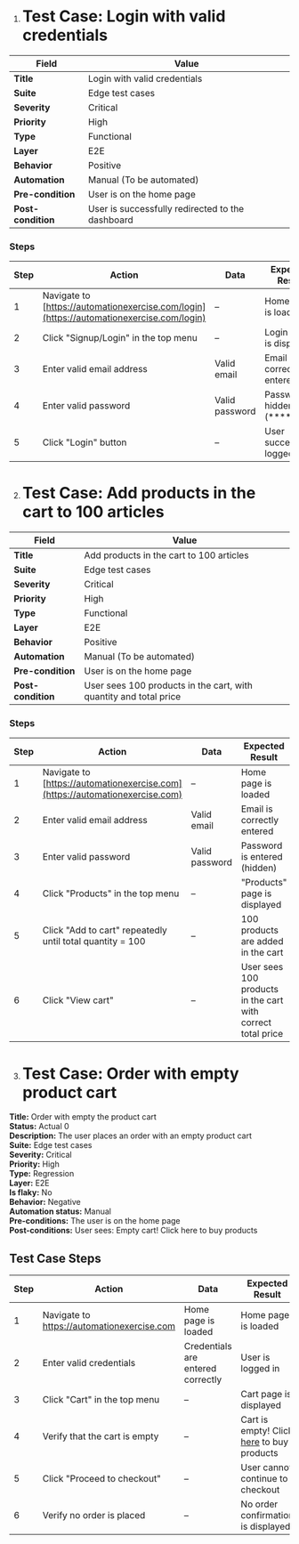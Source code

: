 1. # Test Case: Login with valid credentials

| Field            | Value |
|------------------|-------|
| **Title**        | Login with valid credentials |
| **Suite**        | Edge test cases |
| **Severity**     | Critical |
| **Priority**     | High |
| **Type**         | Functional |
| **Layer**        | E2E |
| **Behavior**     | Positive |
| **Automation**   | Manual (To be automated) |
| **Pre-condition**| User is on the home page |
| **Post-condition** | User is successfully redirected to the dashboard |

### Steps

| Step | Action | Data | Expected Result |
|------|--------|------|-----------------|
| 1 | Navigate to [https://automationexercise.com/login](https://automationexercise.com/login) | – | Home page is loaded |
| 2 | Click "Signup/Login" in the top menu | – | Login page is displayed |
| 3 | Enter valid email address | Valid email | Email is correctly entered |
| 4 | Enter valid password | Valid password | Password is hidden (****) |
| 5 | Click "Login" button | – | User successfully logged in |




2. # Test Case: Add products in the cart to 100 articles

| Field            | Value |
|------------------|-------|
| **Title**        | Add products in the cart to 100 articles |
| **Suite**        | Edge test cases |
| **Severity**     | Critical |
| **Priority**     | High |
| **Type**         | Functional |
| **Layer**        | E2E |
| **Behavior**     | Positive |
| **Automation**   | Manual (To be automated) |
| **Pre-condition**| User is on the home page |
| **Post-condition** | User sees 100 products in the cart, with quantity and total price |

### Steps

| Step | Action | Data | Expected Result |
|------|--------|------|-----------------|
| 1 | Navigate to [https://automationexercise.com](https://automationexercise.com) | – | Home page is loaded |
| 2 | Enter valid email address | Valid email | Email is correctly entered |
| 3 | Enter valid password | Valid password | Password is entered (hidden) |
| 4 | Click "Products" in the top menu | – | "Products" page is displayed |
| 5 | Click "Add to cart" repeatedly until total quantity = 100 | – | 100 products are added in the cart |
| 6 | Click "View cart" | – | User sees 100 products in the cart with correct total price |



3. # Test Case: Order with empty product cart

**Title:** Order with empty the product cart  
**Status:** Actual 0  
**Description:** The user places an order with an empty product cart  
**Suite:** Edge test cases  
**Severity:** Critical  
**Priority:** High  
**Type:** Regression  
**Layer:** E2E  
**Is flaky:** No  
**Behavior:** Negative  
**Automation status:** Manual  
**Pre-conditions:** The user is on the home page  
**Post-conditions:** User sees: Empty cart! Click here to buy products  

## Test Case Steps

| Step | Action | Data | Expected Result |
|------|--------|------|----------------|
| 1 | Navigate to https://automationexercise.com | Home page is loaded | Home page is loaded |
| 2 | Enter valid credentials | Credentials are entered correctly | User is logged in |
| 3 | Click "Cart" in the top menu | – | Cart page is displayed |
| 4 | Verify that the cart is empty | – | Cart is empty! Click [here](https://automationexercise.com/products) to buy products |
| 5 | Click "Proceed to checkout" | – | User cannot continue to checkout |
| 6 | Verify no order is placed | – | No order confirmation is displayed |
